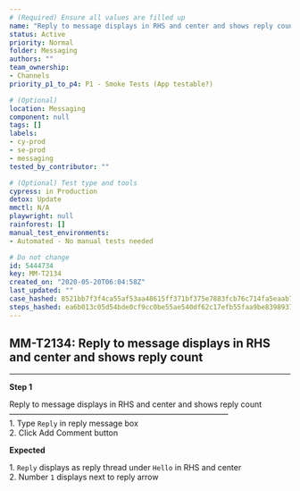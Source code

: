 ```yaml
---
# (Required) Ensure all values are filled up
name: "Reply to message displays in RHS and center and shows reply count"
status: Active
priority: Normal
folder: Messaging
authors: ""
team_ownership: 
- Channels
priority_p1_to_p4: P1 - Smoke Tests (App testable?)

# (Optional)
location: Messaging
component: null
tags: []
labels: 
- cy-prod
- se-prod
- messaging
tested_by_contributor: ""

# (Optional) Test type and tools
cypress: in Production
detox: Update
mmctl: N/A
playwright: null
rainforest: []
manual_test_environments:
- Automated - No manual tests needed

# Do not change
id: 5444734
key: MM-T2134
created_on: "2020-05-20T06:04:58Z"
last_updated: ""
case_hashed: 8521bb7f3f4ca55af53aa48615ff371bf375e7883fcb76c714fa5eaab74c81673e5ee0cf0e5dec7c227d9c0c9522a3c7
steps_hashed: ea6b013c05d54bde0cf9cc0be55ae540df62c17efb55faa9be839893712b4226bbe2a3e0423a718232b0dcd263317f00
---
```


<!-- (Auto-generated) Based on frontmatter's "key" and "name" -->

## MM-T2134: Reply to message displays in RHS and center and shows reply count

---

**Step 1**

Reply to message displays in RHS and center and shows reply count\
————————————————————————————\
1\. Type `Reply` in reply message box\
2\. Click Add Comment button

**Expected**

1\. `Reply` displays as reply thread under `Hello` in RHS and center\
2\. Number `1` displays next to reply arrow
